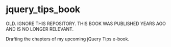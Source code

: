 jquery_tips_book
================

OLD. IGNORE THIS REPOSITORY. THIS BOOK WAS PUBLISHED YEARS AGO AND IS NO LONGER RELEVANT.

Drafting the chapters of my upcoming jQuery Tips e-book.


